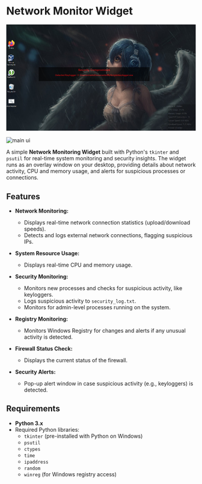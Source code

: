 # Network Monitor Widget

![key log detected](./image.png)

![main ui](./image(1).png)

A simple **Network Monitoring Widget** built with Python's `tkinter` and `psutil` for real-time system monitoring and security insights. The widget runs as an overlay window on your desktop, providing details about network activity, CPU and memory usage, and alerts for suspicious processes or connections.

## Features

- **Network Monitoring:**
  - Displays real-time network connection statistics (upload/download speeds).
  - Detects and logs external network connections, flagging suspicious IPs.

- **System Resource Usage:**
  - Displays real-time CPU and memory usage.

- **Security Monitoring:**
  - Monitors new processes and checks for suspicious activity, like keyloggers.
  - Logs suspicious activity to `security_log.txt`.
  - Monitors for admin-level processes running on the system.

- **Registry Monitoring:**
  - Monitors Windows Registry for changes and alerts if any unusual activity is detected.

- **Firewall Status Check:**
  - Displays the current status of the firewall.

- **Security Alerts:**
  - Pop-up alert window in case suspicious activity (e.g., keyloggers) is detected.

## Requirements

- **Python 3.x**
- Required Python libraries:
  - `tkinter` (pre-installed with Python on Windows)
  - `psutil`
  - `ctypes`
  - `time`
  - `ipaddress`
  - `random`
  - `winreg` (for Windows registry access)
